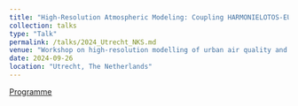 ```yaml
---
title: "High-Resolution Atmospheric Modeling: Coupling HARMONIELOTOS-EUROS Followed by LEnKF Assimilation Using TROPOMI NO2 Data’"
collection: talks
type: "Talk"
permalink: /talks/2024_Utrecht_NKS.md
venue: "Workshop on high-resolution modelling of urban air quality and greenhouse gas emissions"
date: 2024-09-26
location: "Utrecht, The Netherlands"
---
```


[Programme](https://www.eurosim2022.eu/wp-content/uploads/2023/06/progam30062023.pdf)
